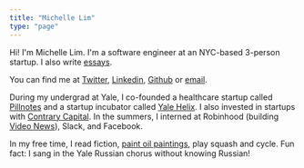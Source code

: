 ```yaml
---
title: "Michelle Lim"
type: "page"
---
```


Hi! I'm Michelle Lim. I'm a software engineer at an NYC-based 3-person startup. I also write [essays](/writing).

You can find me at [Twitter](https://www.twitter.com/michlimlim), [Linkedin](https://www.linkedin.com/in/michlimlim), [Github](https://www.github.com/michlimlim) or [email](mailto:limxlmichelle@gmail.com).

During my undergrad at Yale, I co-founded a healthcare startup called [Pillnotes](https://www.pillnotes.com/) and a startup incubator called [Yale Helix](https://www.linkedin.com/company/yhelix-group/about/). I also invested in startups with [Contrary Capital]("https://contrarycap.com/"). In the summers, I interned at Robinhood (building [Video News](https://techcrunch.com/2019/10/03/stock-trading-app-robinhood-revamps-its-newsfeed-with-the-wall-street-journal-and-ad-free-videos/)), Slack, and Facebook.

In my free time, I read fiction, [paint oil paintings](/art), play squash and cycle. Fun fact: I sang in the Yale Russian chorus without knowing Russian!
